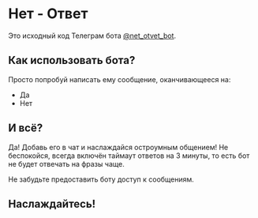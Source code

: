# Нет - Ответ


Это исходный код Телеграм бота
[@net_otvet_bot](http://t.me/net_otvet_bot).

## Как использовать бота?

Просто попробуй написать ему сообщение, оканчивающееся на:
- Да
- Нет

## И всё?

Да! Добавь его в чат и наслаждайся остроумным общением! Не беспокойся, всегда включён таймаут ответов на 3 минуты, то есть бот не будет отвечать на фразы чаще.

Не забудьте предоставить боту доступ к сообщениям.

## Наслаждайтесь!
